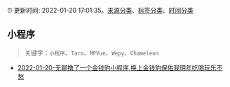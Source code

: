 :alarm_clock: 更新时间: 2022-01-20 17:01:35。[来源分类](../README.md)、[标签分类](../TAGS.md)、[时间分类](../TIMELINE.md)

## 小程序


> 关键字：`小程序`、`Taro`、`MPVue`、`Wepy`、`Chameleon`



- [2022-01-20-无聊撸了一个金钱豹小程序,换上金钱豹保佑我明年吃喝玩乐不愁](https://www.v2ex.com/t/829584) 